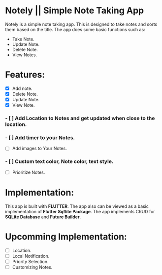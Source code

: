 # Notely || Simple Note Taking App

Notely is a simple note taking app. This is designed to take notes and sorts them based on the title. The app does some basic functions such as:

* Take Note.
* Update Note.
* Delete Note.
* View Notes.

# Features: 

- [x] Add note.
- [x] Delete Note.
- [x] Update Note.
- [x] View Note.
### - [ ] Add Location to Notes and get updated when close to the location.
### - [ ] Add timer to your Notes.
- [ ] Add images to Your Notes.
### - [ ] Custom text color, Note color, text style.
- [ ] Prioritize Notes. 

# Implementation:

This app is built with **FLUTTER**. The app also can be viewed as a basic implementation of **Flutter Sqflite Package**. The app implements CRUD for **SQLite Database** and **Future Builder**. 

# Upcomming Implementation:

- [ ] Location.
- [ ] Local Notification.
- [ ] Priority Selection. 
- [ ] Customizing Notes.
